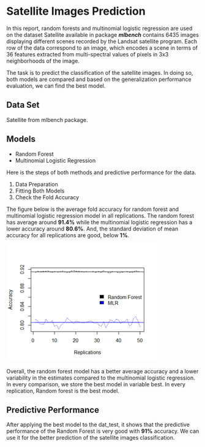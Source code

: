 # Satellite Images Prediction 
In this report, random forests and multinomial logistic regression are used on the dataset Satellite
available in package ***mlbench*** contains 6435 images displaying different scenes recorded by the
Landsat satellite program. Each row of the data correspond to an image, which encodes a scene in
terms of 36 features extracted from multi-spectral values of pixels in 3x3 neighborhoods of the
image.

The task is to predict the classification of the satellite images. In doing so, both models are
compared and based on the generalization performance evaluation, we can find the best model.

## Data Set 
Satellite from mlbench package. 

## Models
- Random Forest
- Multinomial Logistic Regression

Here is the steps of both methods and predictive performance for the data. 
1. Data Preparation 
2. Fitting Both Models 
3. Check the Fold Accuracy

The figure below is the average fold accuracy for random forest and multinomial logistic regression model in all replications. The random forest has average around **91.4%** while the multinomial logistic regression has a lower accuracy around **80.6%**. And, the standard deviation of mean accuracy for all replications are good, below **1%**.

![](./rf.png)

Overall, the random forest model has a better average accuracy and a lower variability in the estimates compared to the multinomial logistic regression. In every comparison, we store the best model in variable best. In every replication, Random forest is the best model. 

## Predictive Performance
After applying the best model to the dat_test, it shows that the predictive performance of the Random Forest is very good with **91%** accuracy. We can use it for the better prediction of the satellite images classification.
